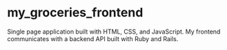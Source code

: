 # my_groceries_frontend
Single page application built with HTML, CSS, and JavaScript.  My frontend communicates with a backend API  built with Ruby and Rails.
